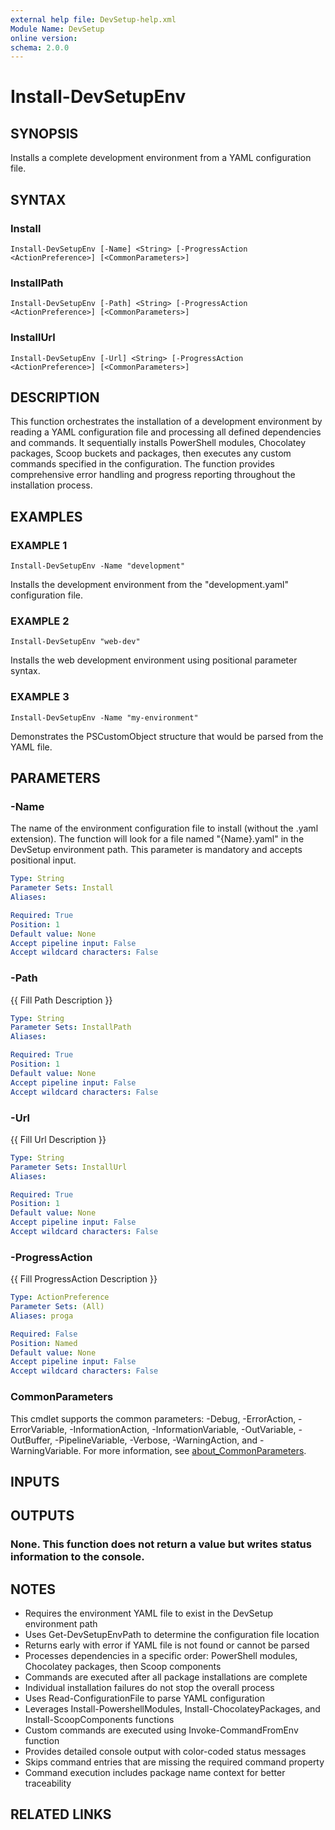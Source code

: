 ```yaml
---
external help file: DevSetup-help.xml
Module Name: DevSetup
online version:
schema: 2.0.0
---
```


# Install-DevSetupEnv

## SYNOPSIS
Installs a complete development environment from a YAML configuration file.

## SYNTAX

### Install
```
Install-DevSetupEnv [-Name] <String> [-ProgressAction <ActionPreference>] [<CommonParameters>]
```

### InstallPath
```
Install-DevSetupEnv [-Path] <String> [-ProgressAction <ActionPreference>] [<CommonParameters>]
```

### InstallUrl
```
Install-DevSetupEnv [-Url] <String> [-ProgressAction <ActionPreference>] [<CommonParameters>]
```

## DESCRIPTION
This function orchestrates the installation of a development environment by reading a YAML configuration file
and processing all defined dependencies and commands.
It sequentially installs PowerShell modules, Chocolatey
packages, Scoop buckets and packages, then executes any custom commands specified in the configuration.
The function provides comprehensive error handling and progress reporting throughout the installation process.

## EXAMPLES

### EXAMPLE 1
```
Install-DevSetupEnv -Name "development"
```

Installs the development environment from the "development.yaml" configuration file.

### EXAMPLE 2
```
Install-DevSetupEnv "web-dev"
```

Installs the web development environment using positional parameter syntax.

### EXAMPLE 3
```
Install-DevSetupEnv -Name "my-environment"
```

Demonstrates the PSCustomObject structure that would be parsed from the YAML file.

## PARAMETERS

### -Name
The name of the environment configuration file to install (without the .yaml extension).
The function will look for a file named "{Name}.yaml" in the DevSetup environment path.
This parameter is mandatory and accepts positional input.

```yaml
Type: String
Parameter Sets: Install
Aliases:

Required: True
Position: 1
Default value: None
Accept pipeline input: False
Accept wildcard characters: False
```

### -Path
{{ Fill Path Description }}

```yaml
Type: String
Parameter Sets: InstallPath
Aliases:

Required: True
Position: 1
Default value: None
Accept pipeline input: False
Accept wildcard characters: False
```

### -Url
{{ Fill Url Description }}

```yaml
Type: String
Parameter Sets: InstallUrl
Aliases:

Required: True
Position: 1
Default value: None
Accept pipeline input: False
Accept wildcard characters: False
```

### -ProgressAction
{{ Fill ProgressAction Description }}

```yaml
Type: ActionPreference
Parameter Sets: (All)
Aliases: proga

Required: False
Position: Named
Default value: None
Accept pipeline input: False
Accept wildcard characters: False
```

### CommonParameters
This cmdlet supports the common parameters: -Debug, -ErrorAction, -ErrorVariable, -InformationAction, -InformationVariable, -OutVariable, -OutBuffer, -PipelineVariable, -Verbose, -WarningAction, and -WarningVariable. For more information, see [about_CommonParameters](http://go.microsoft.com/fwlink/?LinkID=113216).

## INPUTS

## OUTPUTS

### None. This function does not return a value but writes status information to the console.
## NOTES
- Requires the environment YAML file to exist in the DevSetup environment path
- Uses Get-DevSetupEnvPath to determine the configuration file location
- Returns early with error if YAML file is not found or cannot be parsed
- Processes dependencies in a specific order: PowerShell modules, Chocolatey packages, then Scoop components
- Commands are executed after all package installations are complete
- Individual installation failures do not stop the overall process
- Uses Read-ConfigurationFile to parse YAML configuration
- Leverages Install-PowershellModules, Install-ChocolateyPackages, and Install-ScoopComponents functions
- Custom commands are executed using Invoke-CommandFromEnv function
- Provides detailed console output with color-coded status messages
- Skips command entries that are missing the required command property
- Command execution includes package name context for better traceability

## RELATED LINKS
